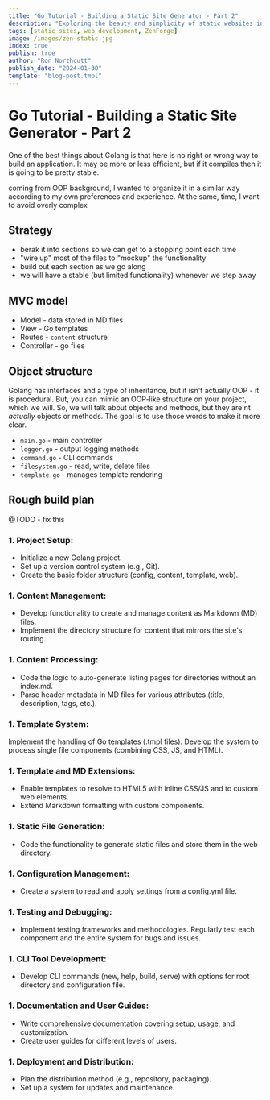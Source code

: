 ```yaml
---
title: "Go Tutorial - Building a Static Site Generator - Part 2"
description: "Exploring the beauty and simplicity of static websites in the modern web era."
tags: [static sites, web development, ZenForge]
image: /images/zen-static.jpg
index: true
publish: true
author: "Ron Northcutt"
publish_date: "2024-01-30"
template: "blog-post.tmpl"
---
```


# Go Tutorial - Building a Static Site Generator - Part  2
One of the best things about Golang is that here is no right or wrong way to build an application. It may be more or less efficient, but if it compiles then it is going to be pretty stable.

coming from OOP background, I wanted to organize it in a similar way according to my own preferences and experience. At the same, time, I want to avoid overly complex

## Strategy
- berak it into sections so we can get to a stopping point each time
- "wire up" most of the files to "mockup" the functionality
- build out each section as we go along
- we will have a stable (but limited functionality) whenever we step away

## MVC model
- Model - data stored in MD files
- View - Go templates
- Routes - `content` structure
- Controller - go files


## Object structure
Golang has interfaces and a type of inheritance, but it isn't actually OOP - it is procedural. But, you can mimic an OOP-like structure on your project, which we will. So, we will talk about objects and methods, but they are'nt _actually_ objects or methods. The goal is to use those words to make it more clear.
- `main.go` - main controller
- `logger.go` - output logging methods
- `command.go` - CLI commands
- `filesystem.go` - read, write, delete files
- `template.go` - manages template rendering

## Rough build plan
@TODO - fix this
### 1. Project Setup:
- Initialize a new Golang project.
- Set up a version control system (e.g., Git).
- Create the basic folder structure (config, content, template, web).
### 1. Content Management:
- Develop functionality to create and manage content as Markdown (MD) files.
- Implement the directory structure for content that mirrors the site's routing.
### 1. Content Processing:
- Code the logic to auto-generate listing pages for directories without an index.md.
- Parse header metadata in MD files for various attributes (title, description, tags, etc.).
### 1. Template System:
Implement the handling of Go templates (.tmpl files).
Develop the system to process single file components (combining CSS, JS, and HTML).
### 1. Template and MD Extensions:
- Enable templates to resolve to HTML5 with inline CSS/JS and to custom web elements.
- Extend Markdown formatting with custom components.
### 1. Static File Generation:
- Code the functionality to generate static files and store them in the web directory.
### 1. Configuration Management:
- Create a system to read and apply settings from a config.yml file.
### 1. Testing and Debugging:
- Implement testing frameworks and methodologies.
Regularly test each component and the entire system for bugs and issues.
### 1. CLI Tool Development:
- Develop CLI commands (new, help, build, serve) with options for root directory and configuration file.
### 1. Documentation and User Guides:
- Write comprehensive documentation covering setup, usage, and customization.
- Create user guides for different levels of users.
### 1. Deployment and Distribution:
- Plan the distribution method (e.g., repository, packaging).
- Set up a system for updates and maintenance.

